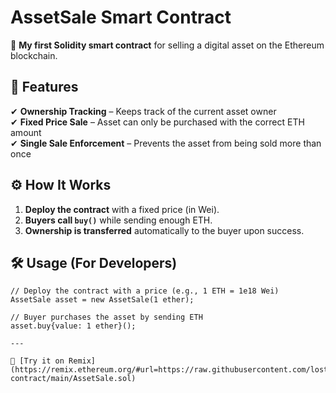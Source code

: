 # AssetSale Smart Contract  

🚀 **My first Solidity smart contract** for selling a digital asset on the Ethereum blockchain.

## 🌟 Features  
✔ **Ownership Tracking** – Keeps track of the current asset owner  
✔ **Fixed Price Sale** – Asset can only be purchased with the correct ETH amount  
✔ **Single Sale Enforcement** – Prevents the asset from being sold more than once  

## ⚙️ How It Works  
1. **Deploy the contract** with a fixed price (in Wei).  
2. **Buyers call `buy()`** while sending enough ETH.  
3. **Ownership is transferred** automatically to the buyer upon success.  

## 🛠️ Usage (For Developers)  
```solidity
// Deploy the contract with a price (e.g., 1 ETH = 1e18 Wei)
AssetSale asset = new AssetSale(1 ether);

// Buyer purchases the asset by sending ETH
asset.buy{value: 1 ether}();

---

🧪 [Try it on Remix](https://remix.ethereum.org/#url=https://raw.githubusercontent.com/lostbrain404/AssetSale-contract/main/AssetSale.sol)
